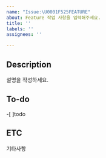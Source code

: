 ```yaml
---
name: "Issue:\U0001F525FEATURE"
about: Feature 작업 사항을 입력해주세요.
title: ''
labels: ''
assignees: ''

---
```


## Description
설명을 작성하세요.

## To-do
-[ ]todo

## ETC
기타사항
